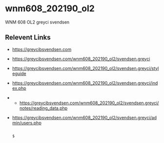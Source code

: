 

# wnm608_202190_ol2
WNM 608 OL2
greyci svendsen

## Relevent Links

- https://greycibsvendsen.com
- https://greycibsvendsen.com/wnm608_202190_ol2/svendsen.greyci
- https://greycibsvendsen.com/wnm608_202190_ol2/svendsen.greyci/styleguide
- https://greycibsvendsen.com/wnm608_202190_ol2/svendsen.greyci/index.php
- - https://greycibsvendsen.com/wnm608_202190_ol2/svendsen.greyci/notes/reading_data.php
- https://greycibsvendsen.com/wnm608_202190_ol2/svendsen.greyci/admin/users.php

   
   
   

   
                                                                                                                                                                                                                                                                                                                                                                                                                                                                                                                                                                                                                                                                                                                                                                                                                                                                                                                                                                                                                                                                                                                                                                                                                                                                                                                                                                                                                                                                                                                                                                                                                                                                                                                                                                                                                                                                                                                                                                                                                                                                                                                                                                                                                                                                                                                                                                                                                                                                                                                                                                                                                                                                                                                                                                                                                                                                                                                                                                                                                                                                                                                                                                                                                                                                                                                                                                                                                                                                                                                                                                                                                                                                                                                                                                                                                                                                                                                                                                                                                                                                                                                       $
